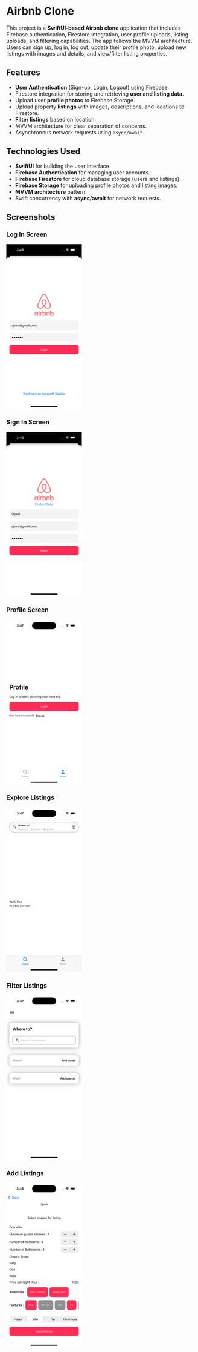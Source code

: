 # Airbnb Clone

This project is a **SwiftUI-based Airbnb clone** application that includes Firebase authentication, Firestore integration, user profile uploads, listing uploads, and filtering capabilities. The app follows the MVVM architecture. Users can sign up, log in, log out, update their profile photo, upload new listings with images and details, and view/filter listing properties.

## Features

- **User Authentication** (Sign-up, Login, Logout) using Firebase.
- Firestore integration for storing and retrieving **user and listing data**.
- Upload user **profile photos** to Firebase Storage.
- Upload property **listings** with images, descriptions, and locations to Firestore.
- **Filter listings** based on location.
- MVVM architecture for clear separation of concerns.
- Asynchronous network requests using `async/await`.

## Technologies Used

- **SwiftUI** for building the user interface.
- **Firebase Authentication** for managing user accounts.
- **Firebase Firestore** for cloud database storage (users and listings).
- **Firebase Storage** for uploading profile photos and listing images.
- **MVVM architecture** pattern.
- Swift concurrency with **async/await** for network requests.

## Screenshots

### Log In Screen

<img src="Screenshots/LogIn.png" alt="LogIn" width="200"/>

### Sign In Screen

<img src="Screenshots/SignIn.png" alt="SignIn" width="200"/>

### Profile Screen

<img src="Screenshots/Profile.png" alt="Profile" width="200"/>

### Explore Listings

<img src="Screenshots/Explore.png" alt="Explore" width="200"/>

### Filter Listings

<img src="Screenshots/Filter.png" alt="Filter" width="200"/>

### Add Listings

<img src="Screenshots/AddListing.png" alt="AddListing" width="200"/>

